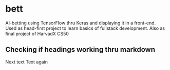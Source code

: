 # bett
AI-betting using TensorFlow thru Keras and displaying it in a front-end. 
Used as head-first project to learn basics of fullstack development. 
Also as final project of HarvadX CS50

## Checking if headings working thru markdown
Next text
Text again
